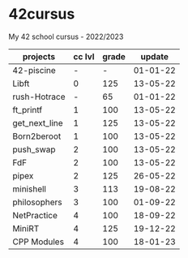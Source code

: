 # 42cursus

My 42 school cursus - 2022/2023

| projects | cc lvl | grade | update |
| --- | --- | --- | --- |
| 42-piscine | - | - | 01-01-22 |
| Libft | 0 | 125 | 13-05-22 |
| rush-Hotrace | - | 65 | 01-01-22 |
| ft_printf | 1 | 100 | 13-05-22 |
| get_next_line | 1 | 125 | 13-05-22 |
| Born2beroot | 1 | 100 | 13-05-22 |
| push_swap | 2 | 100 | 13-05-22 |
| FdF | 2 | 100 | 13-05-22 |
| pipex | 2 | 125 | 26-05-22 |
| minishell | 3 | 113 | 19-08-22 |
| philosophers | 3 | 100 | 01-09-22 |
| NetPractice | 4 | 100 | 18-09-22 |
| MiniRT | 4 | 125 | 19-12-22 |
| CPP Modules | 4 | 100 | 18-01-23 |
